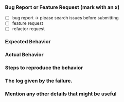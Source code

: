 <!--
IF YOU DON'T FILL OUT THE FOLLOWING INFORMATION YOUR ISSUE MIGHT BE CLOSED WITHOUT INVESTIGATING
-->
### Bug Report or Feature Request (mark with an x)
- [ ] bug report -> please search issues before submitting
- [ ] feature request
- [ ] refactor request

### Expected Behavior
<!-- Describe the expected behavior -->

### Actual Behavior
<!-- Describe the current behavior -->

### Steps to reproduce the behavior
<!-- Simple steps to reproduce this bug. -->

### The log given by the failure.
<!-- Normally this include a stack trace and some more information. -->

### Mention any other details that might be useful
<!-- Give any information that might be usefull -->
